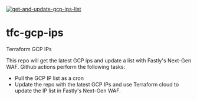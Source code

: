 [![get-and-update-gcp-ips-list](https://github.com/BrooksCunningham/tfc-gcp-ips/actions/workflows/python_cron.yml/badge.svg?branch=main)](https://github.com/BrooksCunningham/tfc-gcp-ips/actions/workflows/python_cron.yml)

# tfc-gcp-ips
Terraform GCP IPs

This repo will get the latest GCP ips and update a list with Fastly's Next-Gen WAF. Github actions perform the following tasks: 
* Pull the GCP IP list as a cron
* Update the repo with the latest GCP IPs and use Terraform cloud to update the IP list in Fastly's Next-Gen WAF.

